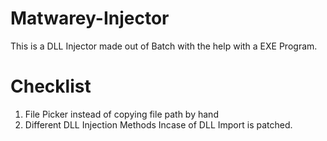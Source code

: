 # Matwarey-Injector
This is a DLL Injector made out of Batch with the help with a EXE Program.

# Checklist

1) File Picker instead of copying file path by hand
2) Different DLL Injection Methods Incase of DLL Import is patched.
